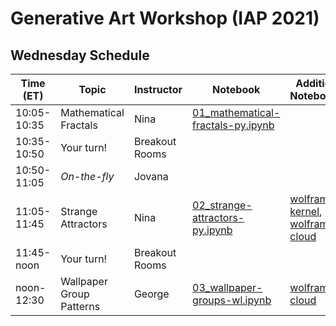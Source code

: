 # Generative Art Workshop (IAP 2021)

## Wednesday Schedule

| Time (ET)     | Topic                        | Instructor     | Notebook       | Additional Notebook(s) |
| -----------   | ---------------------------- | -------------- |--------------- | ---------------------- |
| 10:05-10:35   | Mathematical Fractals        | Nina           | [01_mathematical-fractals-py.ipynb](https://github.com/gvarnavi/generative-art-iap/blob/master/01.20-Wednesday/01_mathematical-fractals-py.ipynb) | |
| 10:35-10:50   | Your turn!                   | Breakout Rooms | | |
| 10:50-11:05   | _On-the-fly_                 | Jovana         | | |
| 11:05-11:45   | Strange Attractors           | Nina           | [02_strange-attractors-py.ipynb](https://github.com/gvarnavi/generative-art-iap/blob/master/01.20-Wednesday/02_strange-attractors-py.ipynb) | [wolfram-kernel](https://github.com/gvarnavi/generative-art-iap/blob/master/01.20-Wednesday/02X_strange-attractors-wl.ipynb), [wolfram-cloud](https://www.wolframcloud.com/obj/gvarnavi/Published/02X_strange-attractors.nb) |
| 11:45-noon    | Your turn!                   | Breakout Rooms | | |
| noon-12:30    | Wallpaper Group Patterns     | George         | [03_wallpaper-groups-wl.ipynb](https://github.com/gvarnavi/generative-art-iap/blob/master/01.20-Wednesday/03_wallpaper-groups-wl.ipynb)| [wolfram-cloud](https://www.wolframcloud.com/obj/gvarnavi/Published/03X_wallpaper-groups.nb)|

